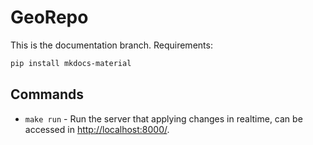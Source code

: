 # GeoRepo

This is the documentation branch.
Requirements:

```bash
pip install mkdocs-material
```

## Commands

* `make run` - Run the server that applying changes in realtime, can be accessed in <http://localhost:8000/>.
